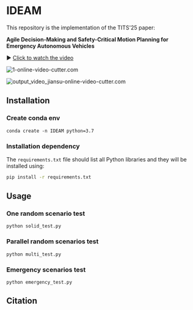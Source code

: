 # IDEAM

This repository is the implementation of the TITS'25 paper:

**Agile Decision-Making and Safety-Critical Motion Planning for Emergency Autonomous Vehicles**

▶️ [Click to watch the video](https://www.youtube.com/watch?v=873BZoQSf-Q)

![1-_online-video-cutter.com_](pictures\1-_online-video-cutter.com_.gif)

![output_video_jiansu-_online-video-cutter.com_](pictures\output_video_jiansu-_online-video-cutter.com_.gif)

## Installation

### Create conda env

```shell
conda create -n IDEAM python=3.7
```

### Installation dependency

The `requirements.txt` file should list all Python libraries and they will be installed using:

```bash
pip install -r requirements.txt
```

## Usage

### **One random scenario test** 

```shell
python solid_test.py
```

### **Parallel random scenarios test** 

```shell
python multi_test.py
```

### Emergency scenarios test

```shell
python emergency_test.py
```

## Citation

